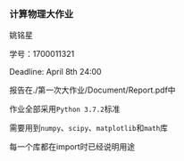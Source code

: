 ### 计算物理大作业

姚铭星

学号：1700011321

Deadline: April 8th 24:00

报告在./第一次大作业/Document/Report.pdf中

作业全部采用`Python 3.7.2`标准

需要用到`numpy`、`scipy`、`matplotlib`和`math`库

每一个库都在import时已经说明用途

